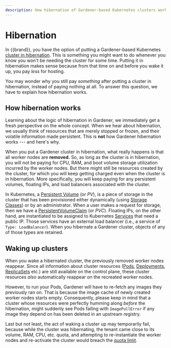 ```yaml
---
description: How hibernation of Gardener-based Kubernetes clusters works
---
```


# Hibernation

In {{brand}}, you have the option of putting a Gardener-based Kubernetes
[cluster in
hibernation](../../../howto/kubernetes/gardener/hibernate-shoot-cluster.md).
This is something you might want to do whenever you know you won't be
needing the cluster for some time. Putting it in hibernation makes sense
because from that time on and before you wake it up, you pay *less* for
hosting.

You may wonder why you still pay *something* after putting a cluster in
hibernation, instead of paying nothing at all. To answer this question,
we have to explain how hibernation works.

## How hibernation works

Learning about the logic of hibernation in Gardener, we immediately get
a fresh perspective on the whole concept. When we hear about
hibernation, we usually think of resources that are merely stopped or
frozen, and their volatile information made persistent. This is **not**
how Gardener hibernation works --- and here's why.

When you put a Gardener cluster in hibernation, what really happens is
that all worker nodes are **removed.** So, as long as the cluster is in
hibernation, you will not be paying for CPU, RAM, and boot volume
storage utilization incurred by the worker nodes. But there might still
be resources created by the cluster, for which you will keep getting
charged even when the cluster is in hibernation. More specifically, you
will keep paying for any persistent volumes, floating IPs, and load
balancers associated with the cluster.

In Kubernetes, a
[Persistent Volume](https://kubernetes.io/docs/concepts/storage/persistent-volumes/)
(or *PV*), is a piece of storage in the cluster that has been
provisioned either dynamically (using [Storage
Classes](https://kubernetes.io/docs/concepts/storage/storage-classes))
or by an administrator. When a user makes a request for storage, then we
have a
[PersistentVolumeClaim](https://kubernetes.io/docs/concepts/storage/persistent-volumes/#persistentvolumeclaims)
(or *PVC*). Floating IPs, on the other hand, are instantiated to
be assigned to Kubernetes [Services](https://kubernetes.io/docs/concepts/services-networking/) that need a public IP. Those services
have an external load balancer (i.e., a service of `Type:
LoadBalancer`). When you hibernate a Gardener cluster, objects of any of
those types are retained.

## Waking up clusters

When you wake a hibernated cluster, the previously removed worker
nodes reappear. Since all information about cluster resources
([Pods](https://kubernetes.io/docs/concepts/workloads/pods/),
[Deployments](https://kubernetes.io/docs/concepts/workloads/controllers/deployment/),
[ReplicaSets](https://kubernetes.io/docs/concepts/workloads/controllers/replicaset/)
etc.) are still available on the control plane, these cluster
resources *also* automatically reappear on the recreated worker nodes.

However, to run your Pods, Gardener will have to re-fetch any
images they previously ran on. That is because the image cache of
newly created worker nodes starts empty. Consequently, please keep in
mind that a cluster whose resources were perfectly humming along
*before* the hibernation, might suddenly see Pods failing with
`ImagePullError` if any image they depend on has been deleted in an
upstream registry.

Last but not least, the act of waking a cluster up may temporarily fail,
because while the cluster was hibernating, the tenant came close to its
volume, RAM, CPU, etc. quota, and attempting to re-instantiate the
worker nodes and re-activate the cluster would breach the [quota
limit](/../../../reference/quotas/openstack).
